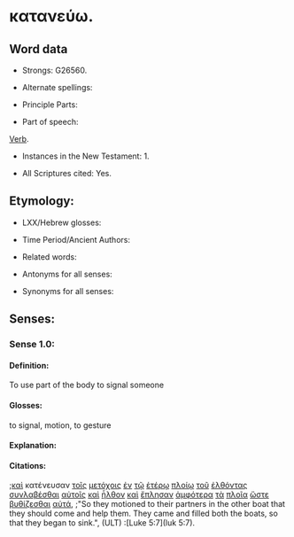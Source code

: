 # κατανεύω.

<!-- Status: S2=Needs2ndReview -->
<!-- Lexica used for edits: BDAG, FFM, LN, BN, A-S -->

## Word data

* Strongs: G26560.


* Alternate spellings:

* Principle Parts: 

* Part of speech: 

[Verb](http://ugg.readthedocs.io/en/latest/verb.html).

* Instances in the New Testament: 1.

* All Scriptures cited: Yes.

## Etymology: 

* LXX/Hebrew glosses: 

* Time Period/Ancient Authors: 

* Related words: 

* Antonyms for all senses:

* Synonyms for all senses: 

## Senses:

### Sense 1.0:

#### Definition: 

To use part of the body to signal someone

#### Glosses:

to signal, motion, to gesture

#### Explanation:

#### Citations:

;[καὶ](../G25320/01.md) κατένευσαν [τοῖς](../G35880/01.md) [μετόχοις](../G33530/01.md) [ἐν](../G17220/01.md) [τῷ](../G35880/01.md) [ἑτέρῳ](../G20870/01.md) [πλοίῳ](../G41430/01.md) [τοῦ](../G35880/01.md) [ἐλθόντας](../G20640/01.md) [συνλαβέσθαι](../G48150/01.md) [αὐτοῖς](../G08460/01.md) [καὶ](../G25320/01.md) [ἦλθον](../G20640/01.md) [καὶ](../G25320/01.md) [ἔπλησαν](../G41300/01.md) [ἀμφότερα](../G02970/01.md) [τὰ](../G35880/01.md) [πλοῖα](../G41430/01.md) [ὥστε](../G56200/01.md) [βυθίζεσθαι](../G10360/01.md) [αὐτά](../G08460/01.md), 
;"So they motioned to their partners in the other boat that they should come and help them. They came and filled both the boats, so that they began to sink.",  (ULT)
:[Luke 5:7](luk 5:7).
